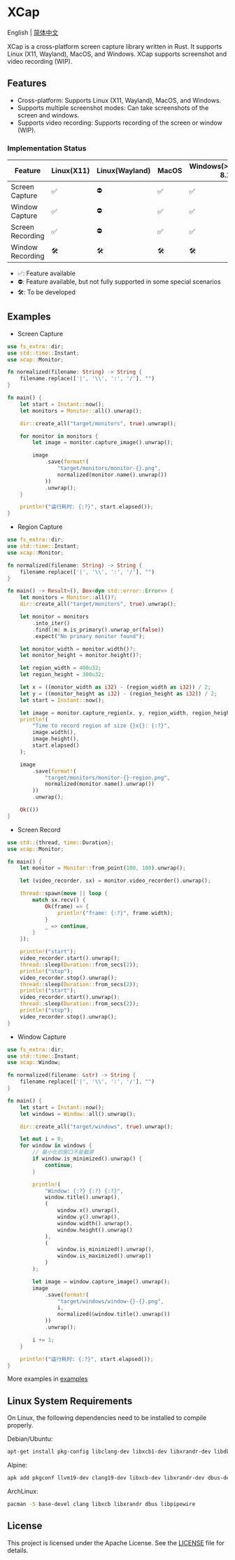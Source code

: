 # XCap

English | [简体中文](README-zh_CN.md)

XCap is a cross-platform screen capture library written in Rust. It supports Linux (X11, Wayland), MacOS, and Windows. XCap supports screenshot and video recording (WIP).

## Features

-   Cross-platform: Supports Linux (X11, Wayland), MacOS, and Windows.
-   Supports multiple screenshot modes: Can take screenshots of the screen and windows.
-   Supports video recording: Supports recording of the screen or window (WIP).

### Implementation Status

| Feature          | Linux(X11) | Linux(Wayland) | MacOS | Windows(>=Windows 8.1) |
| ---------------- | ---------- | -------------- | ----- | ---------------------- |
| Screen Capture   | ✅         | ⛔             | ✅    | ✅                     |
| Window Capture   | ✅         | ⛔             | ✅    | ✅                     |
| Screen Recording | ✅         | ⛔             | ✅    | ✅                     |
| Window Recording | 🛠️         | 🛠️             | 🛠️    | 🛠️                     |

-   ✅: Feature available
-   ⛔: Feature available, but not fully supported in some special scenarios
-   🛠️: To be developed

## Examples

-   Screen Capture

```rust
use fs_extra::dir;
use std::time::Instant;
use xcap::Monitor;

fn normalized(filename: String) -> String {
    filename.replace(['|', '\\', ':', '/'], "")
}

fn main() {
    let start = Instant::now();
    let monitors = Monitor::all().unwrap();

    dir::create_all("target/monitors", true).unwrap();

    for monitor in monitors {
        let image = monitor.capture_image().unwrap();

        image
            .save(format!(
                "target/monitors/monitor-{}.png",
                normalized(monitor.name().unwrap())
            ))
            .unwrap();
    }

    println!("运行耗时: {:?}", start.elapsed());
}

```

-   Region Capture

```rust
use fs_extra::dir;
use std::time::Instant;
use xcap::Monitor;

fn normalized(filename: String) -> String {
    filename.replace(['|', '\\', ':', '/'], "")
}

fn main() -> Result<(), Box<dyn std::error::Error>> {
    let monitors = Monitor::all()?;
    dir::create_all("target/monitors", true).unwrap();

    let monitor = monitors
        .into_iter()
        .find(|m| m.is_primary().unwrap_or(false))
        .expect("No primary monitor found");

    let monitor_width = monitor.width()?;
    let monitor_height = monitor.height()?;

    let region_width = 400u32;
    let region_height = 300u32;

    let x = ((monitor_width as i32) - (region_width as i32)) / 2;
    let y = ((monitor_height as i32) - (region_height as i32)) / 2;
    let start = Instant::now();

    let image = monitor.capture_region(x, y, region_width, region_height)?;
    println!(
        "Time to record region of size {}x{}: {:?}",
        image.width(),
        image.height(),
        start.elapsed()
    );

    image
        .save(format!(
            "target/monitors/monitor-{}-region.png",
            normalized(monitor.name().unwrap())
        ))
        .unwrap();

    Ok(())
}

```

-   Screen Record

```rust
use std::{thread, time::Duration};
use xcap::Monitor;

fn main() {
    let monitor = Monitor::from_point(100, 100).unwrap();

    let (video_recorder, sx) = monitor.video_recorder().unwrap();

    thread::spawn(move || loop {
        match sx.recv() {
            Ok(frame) => {
                println!("frame: {:?}", frame.width);
            }
            _ => continue,
        }
    });

    println!("start");
    video_recorder.start().unwrap();
    thread::sleep(Duration::from_secs(2));
    println!("stop");
    video_recorder.stop().unwrap();
    thread::sleep(Duration::from_secs(2));
    println!("start");
    video_recorder.start().unwrap();
    thread::sleep(Duration::from_secs(2));
    println!("stop");
    video_recorder.stop().unwrap();
}

```

-   Window Capture

```rust
use fs_extra::dir;
use std::time::Instant;
use xcap::Window;

fn normalized(filename: &str) -> String {
    filename.replace(['|', '\\', ':', '/'], "")
}

fn main() {
    let start = Instant::now();
    let windows = Window::all().unwrap();

    dir::create_all("target/windows", true).unwrap();

    let mut i = 0;
    for window in windows {
        // 最小化的窗口不能截屏
        if window.is_minimized().unwrap() {
            continue;
        }

        println!(
            "Window: {:?} {:?} {:?}",
            window.title().unwrap(),
            (
                window.x().unwrap(),
                window.y().unwrap(),
                window.width().unwrap(),
                window.height().unwrap()
            ),
            (
                window.is_minimized().unwrap(),
                window.is_maximized().unwrap()
            )
        );

        let image = window.capture_image().unwrap();
        image
            .save(format!(
                "target/windows/window-{}-{}.png",
                i,
                normalized(&window.title().unwrap())
            ))
            .unwrap();

        i += 1;
    }

    println!("运行耗时: {:?}", start.elapsed());
}

```

More examples in [examples](./examples)

## Linux System Requirements

On Linux, the following dependencies need to be installed to compile properly.

Debian/Ubuntu:

```sh
apt-get install pkg-config libclang-dev libxcb1-dev libxrandr-dev libdbus-1-dev libpipewire-0.3-dev libwayland-dev libegl-dev
```

Alpine:

```sh
apk add pkgconf llvm19-dev clang19-dev libxcb-dev libxrandr-dev dbus-dev pipewire-dev wayland-dev mesa-dev
```

ArchLinux:

```sh
pacman -S base-devel clang libxcb libxrandr dbus libpipewire
```

## License

This project is licensed under the Apache License. See the [LICENSE](./LICENSE) file for details.
